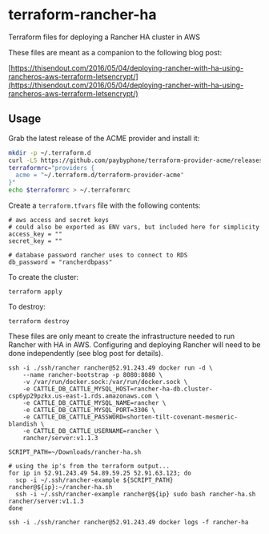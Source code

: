 # terraform-rancher-ha
Terraform files for deploying a Rancher HA cluster in AWS

These files are meant as a companion to the following blog post:

[https://thisendout.com/2016/05/04/deploying-rancher-with-ha-using-rancheros-aws-terraform-letsencrypt/](https://thisendout.com/2016/05/04/deploying-rancher-with-ha-using-rancheros-aws-terraform-letsencrypt/)

## Usage

Grab the latest release of the ACME provider and install it:

```bash
mkdir -p ~/.terraform.d
curl -LS https://github.com/paybyphone/terraform-provider-acme/releases/download/v0.1.0/terraform-provider-acme_v0.1.0_darwin_amd64.zip | unzip -d ~/.terraform.d
terraformrc="providers {
  acme = "~/.terraform.d/terraform-provider-acme"
}"
echo $terraformrc > ~/.terraformrc
```

Create a `terraform.tfvars` file with the following contents:

```
# aws access and secret keys
# could also be exported as ENV vars, but included here for simplicity
access_key = ""
secret_key = ""

# database password rancher uses to connect to RDS
db_password = "rancherdbpass"
```

To create the cluster:

```
terraform apply
```

To destroy:

```
terraform destroy
```

These files are only meant to create the infrastructure needed to run Rancher with HA in AWS. Configuring and deploying Rancher will need to be done independently (see blog post for details).

```
ssh -i ./ssh/rancher rancher@52.91.243.49 docker run -d \
    --name rancher-bootstrap -p 8080:8080 \
    -v /var/run/docker.sock:/var/run/docker.sock \
    -e CATTLE_DB_CATTLE_MYSQL_HOST=rancher-ha-db.cluster-csp6yp29pzkx.us-east-1.rds.amazonaws.com \
    -e CATTLE_DB_CATTLE_MYSQL_NAME=rancher \
    -e CATTLE_DB_CATTLE_MYSQL_PORT=3306 \
    -e CATTLE_DB_CATTLE_PASSWORD=shorten-tilt-covenant-mesmeric-blandish \
    -e CATTLE_DB_CATTLE_USERNAME=rancher \
    rancher/server:v1.1.3
```

```
SCRIPT_PATH=~/Downloads/rancher-ha.sh

# using the ip's from the terraform output...
for ip in 52.91.243.49 54.89.59.25 52.91.63.123; do
  scp -i ~/.ssh/rancher-example ${SCRIPT_PATH} rancher@${ip}:~/rancher-ha.sh
  ssh -i ~/.ssh/rancher-example rancher@${ip} sudo bash rancher-ha.sh rancher/server:v1.1.3
done
```

```
ssh -i ./ssh/rancher rancher@52.91.243.49 docker logs -f rancher-ha
```
